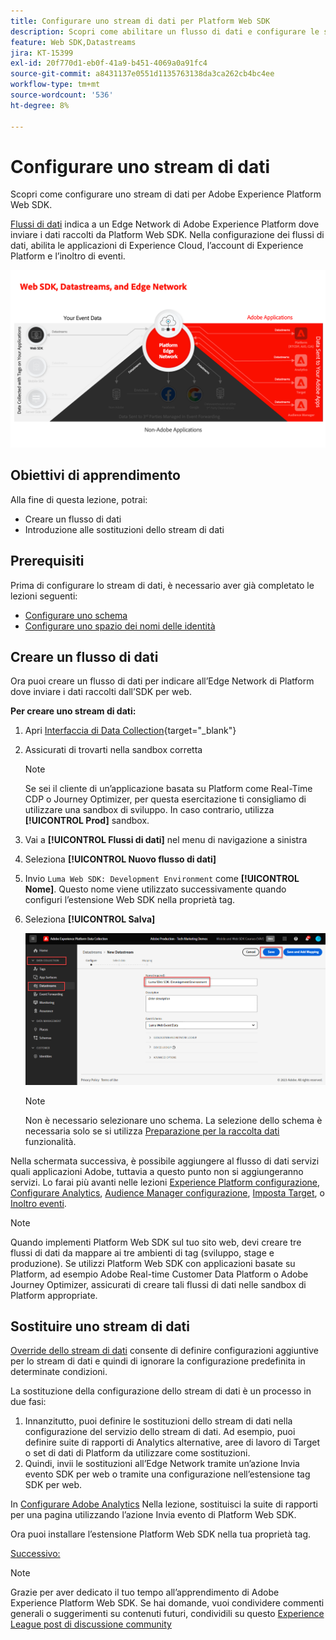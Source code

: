 ```yaml
---
title: Configurare uno stream di dati per Platform Web SDK
description: Scopri come abilitare un flusso di dati e configurare le soluzioni Experience Cloud. Questa lezione fa parte del tutorial Implementare Adobe Experience Cloud con Web SDK.
feature: Web SDK,Datastreams
jira: KT-15399
exl-id: 20f770d1-eb0f-41a9-b451-4069a0a91fc4
source-git-commit: a8431137e0551d1135763138da3ca262cb4bc4ee
workflow-type: tm+mt
source-wordcount: '536'
ht-degree: 8%

---
```


# Configurare uno stream di dati

Scopri come configurare uno stream di dati per Adobe Experience Platform Web SDK.

[Flussi di dati](https://experienceleague.adobe.com/en/docs/experience-platform/datastreams/overview) indica a un Edge Network di Adobe Experience Platform dove inviare i dati raccolti da Platform Web SDK. Nella configurazione dei flussi di dati, abilita le applicazioni di Experience Cloud, l’account di Experience Platform e l’inoltro di eventi.

![SDK per web, flussi di dati e diagramma di Edge Network](assets/dc-websdk-datastreams.png)

## Obiettivi di apprendimento

Alla fine di questa lezione, potrai:

* Creare un flusso di dati
* Introduzione alle sostituzioni dello stream di dati

## Prerequisiti

Prima di configurare lo stream di dati, è necessario aver già completato le lezioni seguenti:

* [Configurare uno schema](configure-schemas.md)
* [Configurare uno spazio dei nomi delle identità](configure-identities.md)

## Creare un flusso di dati

Ora puoi creare un flusso di dati per indicare all’Edge Network di Platform dove inviare i dati raccolti dall’SDK per web.

**Per creare uno stream di dati:**

1. Apri [Interfaccia di Data Collection](https://launch.adobe.com/){target="_blank"}
1. Assicurati di trovarti nella sandbox corretta

   >[!NOTE]
   >
   >Se sei il cliente di un’applicazione basata su Platform come Real-Time CDP o Journey Optimizer, per questa esercitazione ti consigliamo di utilizzare una sandbox di sviluppo. In caso contrario, utilizza **[!UICONTROL Prod]** sandbox.

1. Vai a **[!UICONTROL Flussi di dati]** nel menu di navigazione a sinistra
1. Seleziona **[!UICONTROL Nuovo flusso di dati]**
1. Invio `Luma Web SDK: Development Environment` come **[!UICONTROL Nome]**. Questo nome viene utilizzato successivamente quando configuri l’estensione Web SDK nella proprietà tag.
1. Seleziona **[!UICONTROL Salva]**

   ![Creare lo stream di dati](assets/datastream-create-new-datastream.png)

   >[!NOTE]
   >
   >Non è necessario selezionare uno schema. La selezione dello schema è necessaria solo se si utilizza [Preparazione per la raccolta dati](/help/data-collection/edge/data-prep.md) funzionalità.

Nella schermata successiva, è possibile aggiungere al flusso di dati servizi quali applicazioni Adobe, tuttavia a questo punto non si aggiungeranno servizi. Lo farai più avanti nelle lezioni [Experience Platform configurazione](setup-experience-platform.md), [Configurare Analytics](setup-analytics.md), [Audience Manager configurazione](setup-audience-manager.md), [Imposta Target](setup-target.md), o [Inoltro eventi](setup-event-forwarding.md).

>[!NOTE]
>
>Quando implementi Platform Web SDK sul tuo sito web, devi creare tre flussi di dati da mappare ai tre ambienti di tag (sviluppo, stage e produzione). Se utilizzi Platform Web SDK con applicazioni basate su Platform, ad esempio Adobe Real-time Customer Data Platform o Adobe Journey Optimizer, assicurati di creare tali flussi di dati nelle sandbox di Platform appropriate.

## Sostituire uno stream di dati

[Override dello stream di dati](https://experienceleague.adobe.com/en/docs/experience-platform/datastreams/overrides) consente di definire configurazioni aggiuntive per lo stream di dati e quindi di ignorare la configurazione predefinita in determinate condizioni.

La sostituzione della configurazione dello stream di dati è un processo in due fasi:

1. Innanzitutto, puoi definire le sostituzioni dello stream di dati nella configurazione del servizio dello stream di dati. Ad esempio, puoi definire suite di rapporti di Analytics alternative, aree di lavoro di Target o set di dati di Platform da utilizzare come sostituzioni.
1. Quindi, invii le sostituzioni all’Edge Network tramite un’azione Invia evento SDK per web o tramite una configurazione nell’estensione tag SDK per web.

In [Configurare Adobe Analytics](setup-analytics.md) Nella lezione, sostituisci la suite di rapporti per una pagina utilizzando l’azione Invia evento di Platform Web SDK.

Ora puoi installare l’estensione Platform Web SDK nella tua proprietà tag.

[Successivo: ](install-web-sdk.md)

>[!NOTE]
>
>Grazie per aver dedicato il tuo tempo all’apprendimento di Adobe Experience Platform Web SDK. Se hai domande, vuoi condividere commenti generali o suggerimenti su contenuti futuri, condividili su questo [Experience League post di discussione community](https://experienceleaguecommunities.adobe.com/t5/adobe-experience-platform-data/tutorial-discussion-implement-adobe-experience-cloud-with-web/td-p/444996)
